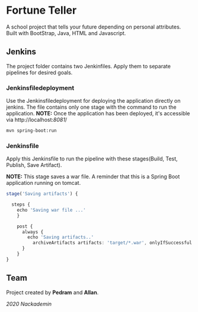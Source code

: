 # Fortune Teller

A school project that tells your future depending on personal attributes. Built with BootStrap, Java, HTML and Javascript.

## Jenkins

The project folder contains two Jenkinfiles. Apply them to separate pipelines for desired goals.

### Jenkinsfiledeployment

Use the Jenkinsfiledeployment for deploying the application directly on jenkins. The file contains only one stage with the command to run the application.
**NOTE:** Once the application has been deployed, it's accessible via http://localhost:_8081_/ 

```sh
mvn spring-boot:run
```

### Jenkinsfile

Apply this Jenkinsfile to run the pipeline with these stages(Build, Test, Publish, Save Artifact).

**NOTE:** This stage saves a war file. A reminder that this is a Spring Boot application running on tomcat.
```typescript
stage('Saving artifacts') {

  steps {
    echo 'Saving war file ...'
    }

    post {
      always {
        echo 'Saving artifacts..'
          archiveArtifacts artifacts: 'target/*.war', onlyIfSuccessful: true
      }
    }
}
```

## Team
Project created by **Pedram** and **Allan**.

*2020 Nackademin*

